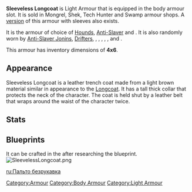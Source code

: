 **Sleeveless Longcoat** is Light Armour that is equipped in the body
armour slot. It is sold in Mongrel, Shek, Tech Hunter and Swamp armour
shops. A [version](Longcoat.md "wikilink") of this armour with sleeves also
exists.

It is the armour of choice of [Hounds](Hound.md "wikilink"),
[Anti-Slaver](Anti-Slaver.md "wikilink") and [](Human_Mercenary.md). It is also randomly worn by
[Anti-Slaver Jonins](Anti-Slaver_Jonin.md "wikilink"),
[Drifters](Drifter.md "wikilink"), [](Holy_Nation_Robot.md), [](Skeleton_Drifter.md), [](Tech_Hunter.md), [](Tech_Hunter_Gate_Guard.md), [](Tech_Hunter_Guard.md), and [](Tech_Hunter_Ruins.md).

This armour has inventory dimensions of **4x6**.

## Appearance

Sleeveless Longcoat is a leather trench coat made from a light brown
material similar in appearance to the [Longcoat](Longcoat.md "wikilink").
It has a tall thick collar that protects the neck of the character. The
coat is held shut by a leather belt that wraps around the waist of the
character twice.

## Stats

## Blueprints

It can be crafted in the [](Leather_Armour_Crafting_Bench.md) after researching the
blueprint.![](SleevelessLongcoat.png "SleevelessLongcoat.png")

[ru:Пальто безрукавка](ru:Пальто_безрукавка "wikilink")

[Category:Armour](Category:Armour "wikilink") [Category:Body
Armour](Category:Body_Armour "wikilink") [Category:Light
Armour](Category:Light_Armour "wikilink")